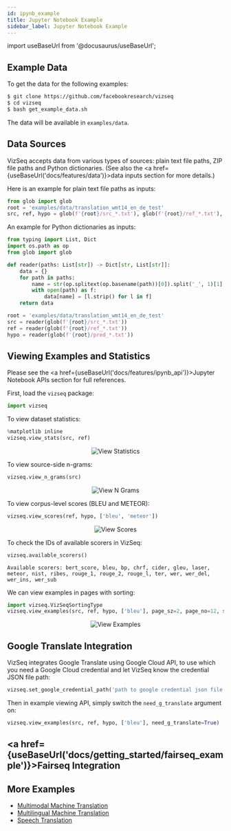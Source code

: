 ```yaml
---
id: ipynb_example
title: Jupyter Notebook Example
sidebar_label: Jupyter Notebook Example
---
```


import useBaseUrl from '@docusaurus/useBaseUrl';

## Example Data
To get the data for the following examples:
```bash
$ git clone https://github.com/facebookresearch/vizseq
$ cd vizseq
$ bash get_example_data.sh
```
The data will be available in `examples/data`.

## Data Sources
VizSeq accepts data from various types of sources: plain text file paths, ZIP file paths and Python dictionaries.
(See also the <a href={useBaseUrl('docs/features/data')}>data inputs</a> section for more details.)

Here is an example for plain text file paths as inputs:
```python
from glob import glob
root = 'examples/data/translation_wmt14_en_de_test'
src, ref, hypo = glob(f'{root}/src_*.txt'), glob(f'{root}/ref_*.txt'), glob(f'{root}/pred_*.txt')
```
An example for Python dictionaries as inputs:
```python
from typing import List, Dict
import os.path as op
from glob import glob

def reader(paths: List[str]) -> Dict[str, List[str]]:
    data = {}
    for path in paths:
        name = str(op.splitext(op.basename(path))[0]).split('_', 1)[1]
        with open(path) as f:
            data[name] = [l.strip() for l in f]
    return data

root = 'examples/data/translation_wmt14_en_de_test'
src = reader(glob(f'{root}/src_*.txt'))
ref = reader(glob(f'{root}/ref_*.txt'))
hypo = reader(glob(f'{root}/pred_*.txt'))
```

## Viewing Examples and Statistics 
Please see the <a href={useBaseUrl('docs/features/ipynb_api')}>Jupyter Notebook APIs</a> section for full references.

First, load the `vizseq` package:
```python
import vizseq
```
To view dataset statistics:
```python
%matplotlib inline
vizseq.view_stats(src, ref)
```

<p align="center"><img src={useBaseUrl('img/view_stats.png')} alt="View Statistics" /></p>

To view source-side n-grams:
```python
vizseq.view_n_grams(src)
```

<p align="center"><img src={useBaseUrl('img/view_n_grams.png')} alt="View N Grams" /></p>

To view corpus-level scores (BLEU and METEOR):
```python
vizseq.view_scores(ref, hypo, ['bleu', 'meteor'])
```

<p align="center"><img src={useBaseUrl('img/view_scores.png')} alt="View Scores" /></p>

To check the IDs of available scorers in VizSeq:
```python
vizseq.available_scorers()
```

```
Available scorers: bert_score, bleu, bp, chrf, cider, gleu, laser, meteor, nist, ribes, rouge_1, rouge_2, rouge_l, ter, wer, wer_del, wer_ins, wer_sub
```

We can view examples in pages with sorting:
```python
import vizseq.VizSeqSortingType
vizseq.view_examples(src, ref, hypo, ['bleu'], page_sz=2, page_no=12, sorting=VizSeqSortingType.src_len)
```

<p align="center"><img src={useBaseUrl('img/view_examples.png')} alt="View Examples" /></p>

## Google Translate Integration
VizSeq integrates Google Translate using Google Cloud API, to use which you need a Google Cloud credential and let
VizSeq know the credential JSON file path:
```python
vizseq.set_google_credential_path('path to google credential json file')
```
Then in example viewing API, simply switch the `need_g_translate` argument on:
```python
vizseq.view_examples(src, ref, hypo, ['bleu'], need_g_translate=True)
```

## <a href={useBaseUrl('docs/getting_started/fairseq_example')}>Fairseq Integration</a>

## More Examples
- <a href="https://github.com/facebookresearch/vizseq/blob/master/examples/multimodal_machine_translation.ipynb" target="_blank">Multimodal Machine Translation</a>
- <a href="https://github.com/facebookresearch/vizseq/blob/master/examples/multilingual_machine_translation.ipynb" target="_blank">Multilingual Machine Translation</a>
- <a href="https://github.com/facebookresearch/vizseq/blob/master/examples/speech_translation.ipynb" target="_blank">Speech Translation</a>
